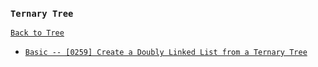 ### `Ternary Tree`

[`Back to Tree`](../16-tree.md)

* [`Basic -- [0259] Create a Doubly Linked List from a Ternary Tree`]()
